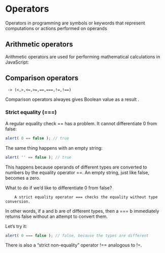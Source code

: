 # Operators
Operators in programming are symbols or keywords that represent computations or actions performed on operands

## Arithmetic operators

Arithmetic operators are used for performing mathematical calculations in JavaScript:

## Comparison operators 
     -> (<,>,<=,>=,==,===,!=,!==)

Comparison operators alwayes gives Boolean value as a result .

### Strict equality (===)

A regular equality check == has a problem. It cannot differentiate 0 from false:
```js
alert( 0 == false ); // true
```

The same thing happens with an empty string:
```js
alert( '' == false ); // true
```

This happens because operands of different types are converted to numbers by the equality operator ==. An empty string, just like false, becomes a zero.

What to do if we’d like to differentiate 0 from false?

        A strict equality operator === checks the equality without type conversion.

In other words, if a and b are of different types, then a === b immediately returns false without an attempt to convert them.

Let’s try it:
```js
alert( 0 === false ); // false, because the types are different
```
There is also a “strict non-equality” operator !== analogous to !=.

